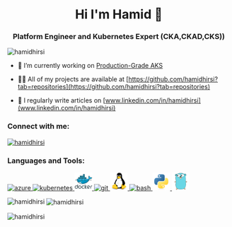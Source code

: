 <h1 align="center">Hi I'm Hamid 👋</h1>
<h3 align="center">Platform Engineer and Kubernetes Expert (CKA,CKAD,CKS))</h3>

<p align="left"> <img src="https://komarev.com/ghpvc/?username=hamidhirsi&label=Profile%20views&color=0e75b6&style=flat" alt="hamidhirsi" /> </p>

- 🔭 I’m currently working on [Production-Grade AKS](https://github.com/hamidhirsi/UltimateProjectAKS)

- 👨‍💻 All of my projects are available at [https://github.com/hamidhirsi?tab=repositories](https://github.com/hamidhirsi?tab=repositories)

- 📝 I regularly write articles on [www.linkedin.com/in/hamidhirsi](www.linkedin.com/in/hamidhirsi)

<h3 align="left">Connect with me:</h3>
<p align="left">
<a href="https://linkedin.com/in/hamidhirsi" target="blank"><img align="center" src="https://raw.githubusercontent.com/rahuldkjain/github-profile-readme-generator/master/src/images/icons/Social/linked-in-alt.svg" alt="hamidhirsi" height="30" width="40" /></a>
</p>

<h3 align="left">Languages and Tools:</h3>
<p align="left">
  <a href="https://azure.microsoft.com/en-in/" target="_blank" rel="noreferrer">
    <img src="https://www.vectorlogo.zone/logos/microsoft_azure/microsoft_azure-icon.svg" alt="azure" width="40" height="40"/>
  </a>
  <a href="https://kubernetes.io" target="_blank" rel="noreferrer">
    <img src="https://www.vectorlogo.zone/logos/kubernetes/kubernetes-icon.svg" alt="kubernetes" width="40" height="40"/>
  </a>
  <a href="https://www.docker.com/" target="_blank" rel="noreferrer">
    <img src="https://raw.githubusercontent.com/devicons/devicon/master/icons/docker/docker-original-wordmark.svg" alt="docker" width="40" height="40"/>
  </a>
  <a href="https://git-scm.com/" target="_blank" rel="noreferrer">
    <img src="https://www.vectorlogo.zone/logos/git-scm/git-scm-icon.svg" alt="git" width="40" height="40"/>
  </a>
  <a href="https://www.linux.org/" target="_blank" rel="noreferrer">
    <img src="https://raw.githubusercontent.com/devicons/devicon/master/icons/linux/linux-original.svg" alt="linux" width="40" height="40"/>
  </a>
  <a href="https://www.gnu.org/software/bash/" target="_blank" rel="noreferrer">
    <img src="https://www.vectorlogo.zone/logos/gnu_bash/gnu_bash-icon.svg" alt="bash" width="40" height="40"/>
  </a>
  <a href="https://www.python.org" target="_blank" rel="noreferrer">
    <img src="https://raw.githubusercontent.com/devicons/devicon/master/icons/python/python-original.svg" alt="python" width="40" height="40"/>
  </a>
  <a href="https://golang.org" target="_blank" rel="noreferrer">
    <img src="https://raw.githubusercontent.com/devicons/devicon/master/icons/go/go-original.svg" alt="go" width="40" height="40"/>
  </a>
</p>


<p><img align="left" src="https://github-readme-stats.vercel.app/api/top-langs?username=hamidhirsi&show_icons=true&locale=en&layout=compact" alt="hamidhirsi" /></p>

<p>&nbsp;<img align="center" src="https://github-readme-stats.vercel.app/api?username=hamidhirsi&show_icons=true&locale=en" alt="hamidhirsi" /></p>

<p><img align="center" src="https://github-readme-streak-stats.herokuapp.com/?user=hamidhirsi&" alt="hamidhirsi" /></p>
